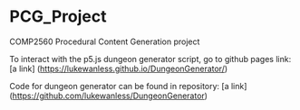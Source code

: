 # PCG_Project
COMP2560 Procedural Content Generation project 

To interact with the p5.js dungeon generator script, go to github pages link: [a link] (https://lukewanless.github.io/DungeonGenerator/)

Code for dungeon generator can be found in repository: [a link] (https://github.com/lukewanless/DungeonGenerator)
